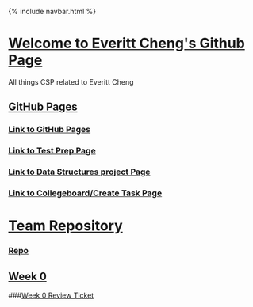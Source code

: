 {% include navbar.html %}


# <u> Welcome to Everitt Cheng's Github Page </u>
All things CSP related to Everitt Cheng

## <u>GitHub Pages</u>

### [Link to GitHub Pages](https://ninjabreadlord.github.io/Tri-3-Everitt-Cheng)
### [Link to Test Prep Page](https://ninjabreadlord.github.io/Tri-3-Everitt-Cheng/testprep)
### [Link to Data Structures project Page](https://ninjabreadlord.github.io/Tri-3-Everitt-Cheng/datastructures)
### [Link to Collegeboard/Create Task Page](https://ninjabreadlord.github.io/Tri-3-Everitt-Cheng/collegeboard)

# <u> Team Repository</u>

### [Repo](https://github.com/NinjaBreadLord/grup-grass)

## <u>Week 0</u>
###[Week 0 Review Ticket](https://github.com/NinjaBreadLord/grup-grass/issues/3)
